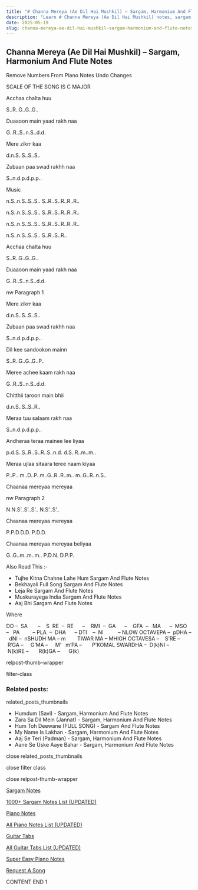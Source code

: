 ```yaml
---
title: "# Channa Mereya (Ae Dil Hai Mushkil) – Sargam, Harmonium And Flute Notes"
description: "Learn # Channa Mereya (Ae Dil Hai Mushkil) notes, sargam, harmonium notations and flute notes. Easy step-by-step tutorial for beginners."
date: 2025-05-19
slug: channa-mereya-ae-dil-hai-mushkil-sargam-harmonium-and-flute-notes
---
```


## Channa Mereya (Ae Dil Hai Mushkil) – Sargam, Harmonium And Flute Notes

Remove Numbers From Piano Notes
Undo Changes

SCALE OF THE SONG IS C MAJOR

Acchaa chalta huu

S..R..G..G..G..

Duaaoon main yaad rakh naa

G..R..S..n.S..d.d.

Mere zikrr kaa

d.n.S..S..S..S..

Zubaan paa swad rakhh naa

S..n.d.p.d.p.p..

Music

n.S..n.S..S..S.. S..R..S..R..R..R..

n.S..n.S..S..S.. S..R..S..R..R..R..

n.S..n.S..S..S.. S..R..S..R..R..R..

n.S..n.S..S..S.. S..R..S..R..

Acchaa chalta huu

S..R..G..G..G..

Duaaoon main yaad rakh naa

G..R..S..n.S..d.d.

nw Paragraph 1

Mere zikrr kaa

d.n.S..S..S..S..

Zubaan paa swad rakhh naa

S..n.d.p.d.p.p..

Dil kee sandookon mainn

S..R..G..G..G..P..

Meree achee kaam rakh naa

G..R..S..n.S..d.d.

Chitthii taroon main bhii

d.n.S..S..S..R..

Meraa tuu salaam rakh naa

S..n.d.p.d.p.p..

Andheraa teraa mainee lee liyaa

p.d.S..S..R..S..R..S..n.d. d.S..R..m..m..

Meraa ujlaa sitaara teree naam kiyaa

P..P.. m..D..P..m..G..R..R..m.. m..G..R..n.S..

Chaanaa mereyaa mereyaa

nw Paragraph 2

N.N.S’..S’..S’.. N.S’..S’..

Chaanaa mereyaa mereyaa

P.P.D.D.D. P.D.D.

Chaanaa mereyaa mereyaa beliyaa

G..G..m..m..m.. P.D.N. D.P.P.



Also Read This :-



* Tujhe Kitna Chahne Lahe Hum Sargam And Flute Notes
* Bekhayali Full Song Sargam And Flute Notes
* Leja Re Sargam And Flute Notes
* Muskurayega India Sargam And Flute Notes
* Aaj Bhi Sargam And Flute Notes

Where



DO –  SA       –    S  RE  –  RE      –    RMI  –  GA      –    GFA  –   MA      –  MSO  –   PA         – PLA  –  DHA      – DTI    –  NI          – NLOW OCTAVEPA –  pDHA –  dNI –  nSHUDH MA – m        TIWAR MA – MHIGH OCTAVESA –    S’RE –     R’GA –     G’MA –     M’   m’PA –       P’KOMAL SWARDHA –  D(k)NI –       N(k)RE –       R(k)GA –      G(k)



relpost-thumb-wrapper

filter-class

### Related posts:

related_posts_thumbnails

* Humdum (Savi) - Sargam, Harmonium And Flute Notes
* Zara Sa Dil Mein (Jannat) - Sargam, Harmonium And Flute Notes
* Hum Toh Deewane (FULL SONG) - Sargam And Flute Notes
* My Name Is Lakhan - Sargam, Harmonium And Flute Notes
* Aaj Se Teri (Padman) - Sargam, Harmonium And Flute Notes
* Aane Se Uske Aaye Bahar - Sargam, Harmonium And Flute Notes

close related_posts_thumbnails

close filter class

close relpost-thumb-wrapper

[Sargam Notes](/sargam-notes.html)

[1000+ Sargam Notes List (UPDATED)](/all-songs-list-sargam-notes.html)

[Piano Notes](/piano-notes.html)

[All Piano Notes List (UPDATED)](/all-songs-list-piano-notes.html)

[Guitar Tabs](/guitar-tabs.html)

[All Guitar Tabs List (UPDATED)](/all-songs-list-guitar-tabs.html)

[Super Easy Piano Notes](https://studywall.in/)

[Request A Song](/request-a-song.html)

CONTENT END 1


